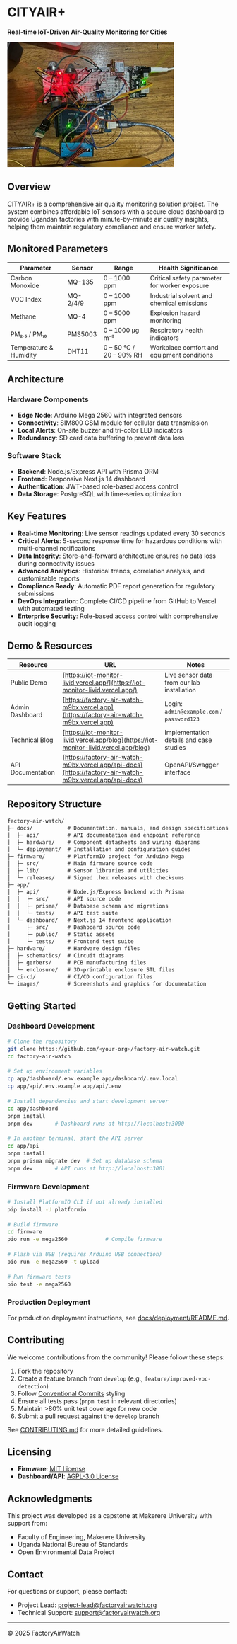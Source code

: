 # CITYAIR+

**Real-time IoT-Driven Air-Quality Monitoring for Cities**

![Dashboard Preview](images/showcase.jpeg)

## Overview

CITYAIR+ is a comprehensive air quality monitoring solution project. The system combines affordable IoT sensors with a secure cloud dashboard to provide Ugandan factories with minute-by-minute air quality insights, helping them maintain regulatory compliance and ensure worker safety.

## Monitored Parameters

| Parameter     | Sensor   | Range                     | Health Significance                           |
|--------------|----------|---------------------------|----------------------------------------------|
| Carbon Monoxide | MQ-135 | 0 – 1000 ppm             | Critical safety parameter for worker exposure |
| VOC Index    | MQ-2/4/9 | 0 – 1000 ppm              | Industrial solvent and chemical emissions     |
| Methane      | MQ-4     | 0 – 5000 ppm              | Explosion hazard monitoring                   |
| PM₂.₅ / PM₁₀ | PMS5003  | 0 – 1000 µg m⁻³           | Respiratory health indicators                 |
| Temperature & Humidity | DHT11 | 0 – 50 °C / 20 – 90% RH | Workplace comfort and equipment conditions  |

## Architecture

### Hardware Components
- **Edge Node**: Arduino Mega 2560 with integrated sensors
- **Connectivity**: SIM800 GSM module for cellular data transmission
- **Local Alerts**: On-site buzzer and tri-color LED indicators
- **Redundancy**: SD card data buffering to prevent data loss

### Software Stack
- **Backend**: Node.js/Express API with Prisma ORM
- **Frontend**: Responsive Next.js 14 dashboard
- **Authentication**: JWT-based role-based access control
- **Data Storage**: PostgreSQL with time-series optimization

## Key Features

- **Real-time Monitoring**: Live sensor readings updated every 30 seconds
- **Critical Alerts**: 5-second response time for hazardous conditions with multi-channel notifications
- **Data Integrity**: Store-and-forward architecture ensures no data loss during connectivity issues
- **Advanced Analytics**: Historical trends, correlation analysis, and customizable reports
- **Compliance Ready**: Automatic PDF report generation for regulatory submissions
- **DevOps Integration**: Complete CI/CD pipeline from GitHub to Vercel with automated testing
- **Enterprise Security**: Role-based access control with comprehensive audit logging

## Demo & Resources

| Resource | URL | Notes |
|----------|-----|-------|
| Public Demo | [https://iot-monitor-livid.vercel.app/](https://iot-monitor-livid.vercel.app/) | Live sensor data from our lab installation |
| Admin Dashboard | [https://factory-air-watch-m9bx.vercel.app](https://factory-air-watch-m9bx.vercel.app) | Login: `admin@example.com` / `password123` |
| Technical Blog | [https://iot-monitor-livid.vercel.app/blog](https://iot-monitor-livid.vercel.app/blog) | Implementation details and case studies |
| API Documentation | [https://factory-air-watch-m9bx.vercel.app/api-docs](https://factory-air-watch-m9bx.vercel.app/api-docs) | OpenAPI/Swagger interface |

## Repository Structure

```
factory-air-watch/
├─ docs/           # Documentation, manuals, and design specifications
│  ├─ api/         # API documentation and endpoint reference
│  ├─ hardware/    # Component datasheets and wiring diagrams
│  └─ deployment/  # Installation and configuration guides
├─ firmware/       # PlatformIO project for Arduino Mega
│  ├─ src/         # Main firmware source code
│  ├─ lib/         # Sensor libraries and utilities
│  └─ releases/    # Signed .hex releases with checksums
├─ app/
│  ├─ api/         # Node.js/Express backend with Prisma
│  │  ├─ src/      # API source code
│  │  ├─ prisma/   # Database schema and migrations
│  │  └─ tests/    # API test suite
│  └─ dashboard/   # Next.js 14 frontend application
│     ├─ src/      # Dashboard source code
│     ├─ public/   # Static assets
│     └─ tests/    # Frontend test suite
├─ hardware/       # Hardware design files
│  ├─ schematics/  # Circuit diagrams
│  ├─ gerbers/     # PCB manufacturing files
│  └─ enclosure/   # 3D-printable enclosure STL files
├─ ci-cd/          # CI/CD configuration files
└─ images/         # Screenshots and graphics for documentation
```

## Getting Started

### Dashboard Development

```bash
# Clone the repository
git clone https://github.com/<your-org>/factory-air-watch.git
cd factory-air-watch

# Set up environment variables
cp app/dashboard/.env.example app/dashboard/.env.local
cp app/api/.env.example app/api/.env

# Install dependencies and start development server
cd app/dashboard
pnpm install
pnpm dev       # Dashboard runs at http://localhost:3000

# In another terminal, start the API server
cd app/api
pnpm install
pnpm prisma migrate dev  # Set up database schema
pnpm dev       # API runs at http://localhost:3001
```

### Firmware Development

```bash
# Install PlatformIO CLI if not already installed
pip install -U platformio

# Build firmware
cd firmware
pio run -e mega2560            # Compile firmware

# Flash via USB (requires Arduino USB connection)
pio run -e mega2560 -t upload  

# Run firmware tests
pio test -e mega2560
```

### Production Deployment

For production deployment instructions, see [docs/deployment/README.md](docs/deployment/README.md).

## Contributing

We welcome contributions from the community! Please follow these steps:

1. Fork the repository
2. Create a feature branch from `develop` (e.g., `feature/improved-voc-detection`)
3. Follow [Conventional Commits](https://www.conventionalcommits.org/) styling
4. Ensure all tests pass (`pnpm test` in relevant directories)
5. Maintain >80% unit test coverage for new code
6. Submit a pull request against the `develop` branch

See [CONTRIBUTING.md](CONTRIBUTING.md) for more detailed guidelines.

## Licensing

- **Firmware**: [MIT License](LICENSE-MIT.txt)
- **Dashboard/API**: [AGPL-3.0 License](LICENSE-AGPL.txt)

## Acknowledgments

This project was developed as a capstone at Makerere University with support from:
- Faculty of Engineering, Makerere University
- Uganda National Bureau of Standards
- Open Environmental Data Project

## Contact

For questions or support, please contact:
- Project Lead: [project-lead@factoryairwatch.org](mailto:project-lead@factoryairwatch.org)
- Technical Support: [support@factoryairwatch.org](mailto:support@factoryairwatch.org)

---

© 2025 FactoryAirWatch 
